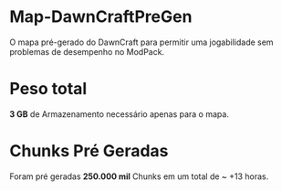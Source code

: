 # Map-DawnCraftPreGen

O mapa pré-gerado do DawnCraft para permitir uma jogabilidade sem problemas de desempenho no ModPack.

# Peso total

**3 GB** de Armazenamento necessário apenas para o mapa.

# Chunks Pré Geradas

Foram pré geradas **250.000 mil** Chunks em um total de ~ +13 horas.
